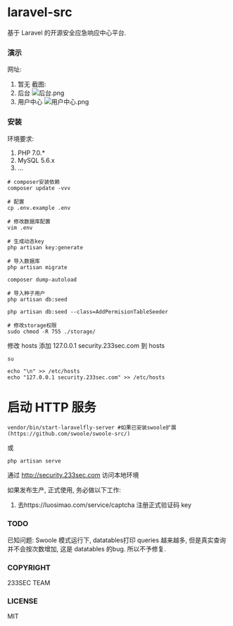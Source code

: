 # laravel-src
基于 Laravel 的开源安全应急响应中心平台.

### 演示
网址:
1. 暂无
截图:
1. 后台
![后台.png](https://cloud.githubusercontent.com/assets/6964962/21434769/2f3b52fe-c8b1-11e6-9c6d-06062e43ff3c.png)
2. 用户中心
![用户中心.png](https://cloud.githubusercontent.com/assets/6964962/21434982/1c43e0fc-c8b2-11e6-8ec0-b05de6fda0d2.png)

### 安装
环境要求:
1. PHP 7.0.*
2. MySQL 5.6.x
3. ...

```shell
# composer安装依赖
composer update -vvv

# 配置
cp .env.example .env

# 修改数据库配置
vim .env

# 生成动态key
php artisan key:generate

# 导入数据库
php artisan migrate

composer dump-autoload

# 导入种子用户
php artisan db:seed

php artisan db:seed --class=AddPermisionTableSeeder

# 修改storage权限
sudo chmod -R 755 ./storage/

```

修改 hosts 添加 127.0.0.1 security.233sec.com 到 hosts
```shell
su
```
```shell
echo "\n" >> /etc/hosts
echo "127.0.0.1 security.233sec.com" >> /etc/hosts
```

# 启动 HTTP 服务
```shell
vendor/bin/start-laravelfly-server #如果已安装swoole扩展(https://github.com/swoole/swoole-src/)
```
 或
 ```shell
 php artisan serve
 ```

通过 http://security.233sec.com 访问本地环境

如果发布生产, 正式使用, 务必做以下工作:
1. 去https://luosimao.com/service/captcha 注册正式验证码 key


### TODO
已知问题:
Swoole 模式运行下, datatables打印 queries 越来越多, 但是真实查询并不会按次数增加, 这是 datatables 的bug. 所以不予修复.


### COPYRIGHT
233SEC TEAM


### LICENSE
MIT
